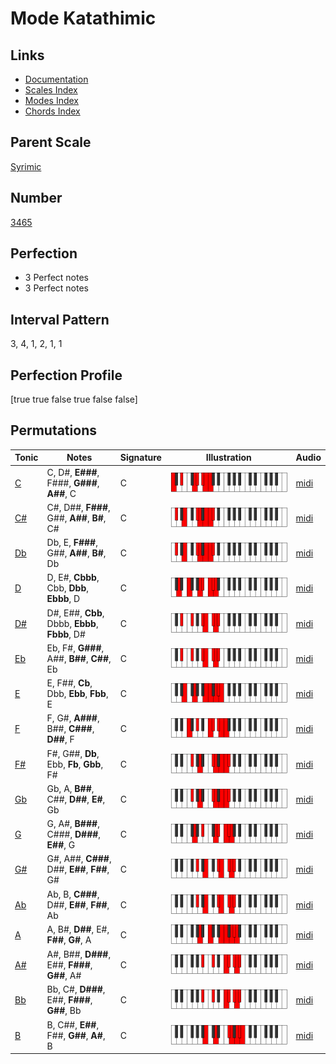 # Mode Katathimic

## Links

- [Documentation](index.md)
- [Scales Index](Scales.md)
- [Modes Index](Modes.md)
- [Chords Index](Chords.md)

## Parent Scale

[Syrimic](ScaleSyrimic.md)

## Number

[3465](https://ianring.com/musictheory/scales/3465)

## Perfection

- 3 Perfect notes
- 3 Perfect notes

## Interval Pattern

3, 4, 1, 2, 1, 1

## Perfection Profile

[true true false true false false]

## Permutations

| Tonic | Notes | Signature | Illustration | Audio |
|-------|-------|-----------|--------------|-------|
| [C](ModeCNaturalKatathimic.md) | C, D#, **E###**, F###, **G###**, **A##**, C | C | ![CNaturalKatathimic](ModeCNaturalKatathimic.png) | [midi](https://github.com/edipermadi/music/blob/main/docs/ModeCNaturalKatathimic.mid?raw=true) |
| [C#](ModeCSharpKatathimic.md) | C#, D##, **F###**, G##, **A##**, **B#**, C# | C | ![CSharpKatathimic](ModeCSharpKatathimic.png) | [midi](https://github.com/edipermadi/music/blob/main/docs/ModeCSharpKatathimic.mid?raw=true) |
| [Db](ModeDFlatKatathimic.md) | Db, E, **F###**, G##, **A##**, **B#**, Db | C | ![DFlatKatathimic](ModeDFlatKatathimic.png) | [midi](https://github.com/edipermadi/music/blob/main/docs/ModeDFlatKatathimic.mid?raw=true) |
| [D](ModeDNaturalKatathimic.md) | D, E#, **Cbbb**, Cbb, **Dbb**, **Ebbb**, D | C | ![DNaturalKatathimic](ModeDNaturalKatathimic.png) | [midi](https://github.com/edipermadi/music/blob/main/docs/ModeDNaturalKatathimic.mid?raw=true) |
| [D#](ModeDSharpKatathimic.md) | D#, E##, **Cbb**, Dbbb, **Ebbb**, **Fbbb**, D# | C | ![DSharpKatathimic](ModeDSharpKatathimic.png) | [midi](https://github.com/edipermadi/music/blob/main/docs/ModeDSharpKatathimic.mid?raw=true) |
| [Eb](ModeEFlatKatathimic.md) | Eb, F#, **G###**, A##, **B##**, **C##**, Eb | C | ![EFlatKatathimic](ModeEFlatKatathimic.png) | [midi](https://github.com/edipermadi/music/blob/main/docs/ModeEFlatKatathimic.mid?raw=true) |
| [E](ModeENaturalKatathimic.md) | E, F##, **Cb**, Dbb, **Ebb**, **Fbb**, E | C | ![ENaturalKatathimic](ModeENaturalKatathimic.png) | [midi](https://github.com/edipermadi/music/blob/main/docs/ModeENaturalKatathimic.mid?raw=true) |
| [F](ModeFNaturalKatathimic.md) | F, G#, **A###**, B##, **C###**, **D##**, F | C | ![FNaturalKatathimic](ModeFNaturalKatathimic.png) | [midi](https://github.com/edipermadi/music/blob/main/docs/ModeFNaturalKatathimic.mid?raw=true) |
| [F#](ModeFSharpKatathimic.md) | F#, G##, **Db**, Ebb, **Fb**, **Gbb**, F# | C | ![FSharpKatathimic](ModeFSharpKatathimic.png) | [midi](https://github.com/edipermadi/music/blob/main/docs/ModeFSharpKatathimic.mid?raw=true) |
| [Gb](ModeGFlatKatathimic.md) | Gb, A, **B##**, C##, **D##**, **E#**, Gb | C | ![GFlatKatathimic](ModeGFlatKatathimic.png) | [midi](https://github.com/edipermadi/music/blob/main/docs/ModeGFlatKatathimic.mid?raw=true) |
| [G](ModeGNaturalKatathimic.md) | G, A#, **B###**, C###, **D###**, **E##**, G | C | ![GNaturalKatathimic](ModeGNaturalKatathimic.png) | [midi](https://github.com/edipermadi/music/blob/main/docs/ModeGNaturalKatathimic.mid?raw=true) |
| [G#](ModeGSharpKatathimic.md) | G#, A##, **C###**, D##, **E##**, **F##**, G# | C | ![GSharpKatathimic](ModeGSharpKatathimic.png) | [midi](https://github.com/edipermadi/music/blob/main/docs/ModeGSharpKatathimic.mid?raw=true) |
| [Ab](ModeAFlatKatathimic.md) | Ab, B, **C###**, D##, **E##**, **F##**, Ab | C | ![AFlatKatathimic](ModeAFlatKatathimic.png) | [midi](https://github.com/edipermadi/music/blob/main/docs/ModeAFlatKatathimic.mid?raw=true) |
| [A](ModeANaturalKatathimic.md) | A, B#, **D##**, E#, **F##**, **G#**, A | C | ![ANaturalKatathimic](ModeANaturalKatathimic.png) | [midi](https://github.com/edipermadi/music/blob/main/docs/ModeANaturalKatathimic.mid?raw=true) |
| [A#](ModeASharpKatathimic.md) | A#, B##, **D###**, E##, **F###**, **G##**, A# | C | ![ASharpKatathimic](ModeASharpKatathimic.png) | [midi](https://github.com/edipermadi/music/blob/main/docs/ModeASharpKatathimic.mid?raw=true) |
| [Bb](ModeBFlatKatathimic.md) | Bb, C#, **D###**, E##, **F###**, **G##**, Bb | C | ![BFlatKatathimic](ModeBFlatKatathimic.png) | [midi](https://github.com/edipermadi/music/blob/main/docs/ModeBFlatKatathimic.mid?raw=true) |
| [B](ModeBNaturalKatathimic.md) | B, C##, **E##**, F##, **G##**, **A#**, B | C | ![BNaturalKatathimic](ModeBNaturalKatathimic.png) | [midi](https://github.com/edipermadi/music/blob/main/docs/ModeBNaturalKatathimic.mid?raw=true) |
